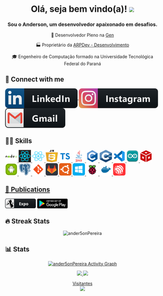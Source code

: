 <h1 align="center">
  Olá, seja bem vindo(a)!
  <img src="https://media.giphy.com/media/hvRJCLFzcasrR4ia7z/giphy.gif" width="28">
</h1>
 
 <h3 align="center">Sou o Anderson, um desenvolvedor apaixonado em desafios.</h3>
 
<div align="center">
<div align="center">
  
  💼 Desenvolvedor Pleno na [Gen](https://www.linkedin.com/company/gen-shop/)
  
  🏭 Proprietário da [ARPDev - Desenvolvimento](http://arpdev.com.br/)
  
  🎓 Engenheiro de Computação formado na Universidade Tecnológica Federal do Paraná
  
</div>
</div>

<h2>🔌 Connect with me</h2>

<p>
  <a href="https://www.linkedin.com/in/andersonpereirarodrigues/">
    <img align="center" src="https://github.com/ander5onPereira/icons/blob/main/badges/LinkedIn/linkedin.svg" alt="linkedin" />
  </a>
  <a href="https://instagram.com/ander_pr95">
    <img align="center" src="https://github.com/ander5onPereira/icons/blob/main/badges/Instagram/instagram.svg" alt="instagram" />
  </a>
  <a href="mailto:anderson.carro.95@gmail.com">
    <img align="center" src="https://github.com/ander5onPereira/icons/blob/main/badges/Gmail/gmail.svg" alt="gmail" />
  </a>
</p>


<h2>👩‍💻 Skills</h2>

<p>
  <a href="https://nodejs.org/en/"><img src="https://github.com/ander5onPereira/icons/blob/main/icons/NodeJS/nodejs.svg" alt="nodejs" width="40" height="40"/>
  <a href="https://pt-br.reactjs.org/"><img src="https://github.com/ander5onPereira/icons/blob/main/icons/ReactJs/ReactJs.svg" alt="ReactJs" width="40" height="40"/>
  <a href="https://reactnative.dev/"><img src="https://github.com/ander5onPereira/icons/blob/main/icons/React Native/react_native.svg" alt="ReactJs" width="40" height="40"/>
  <a href="https://developer.mozilla.org/pt-BR/docs/Web/JavaScript/Guide"><img src="https://github.com/ander5onPereira/icons/blob/main/icons/JavaScript/javascript.svg" alt="java" width="40" height="40"/>
  <a href="https://www.typescriptlang.org/"><img src="https://github.com/ander5onPereira/icons/blob/main/icons/TypeScript/typeScript.svg" alt="java" width="40" height="40"/>
  <a href="https://www.java.com"><img src="https://github.com/ander5onPereira/icons/blob/main/icons/Java/java.svg" alt="java" width="40" height="40"/>
  <a href="https://www.learn-c.org"><img src="https://github.com/ander5onPereira/icons/blob/main/icons/C/c.svg" alt="c" width="40" height="40"/>
  <a href="https://www.learncpp.com/"><img src="https://github.com/ander5onPereira/icons/blob/main/icons/C%20%2B%2B/c.svg" alt="python" width="40" height="40"/>
  <a href="https://code.visualstudio.com"><img src="https://github.com/ander5onPereira/icons/blob/main/icons/VSCode/vscode.svg" alt="vscode" width="40" height="40"/>
  <a href="https://www.arduino.cc"><img src="https://github.com/ander5onPereira/icons/blob/main/icons/Arduino/arduino.png" alt="arduino" width="40" height="40"/>
  <a href="https://www.ti.com/tool/CCSTUDIO"><img src="https://github.com/ander5onPereira/icons/blob/main/icons/Code%20Composer/ccstudio.jpg" alt="codecomposer" width="40" height="40"/>
  <a href="https://developer.android.com/studio/"><img src="https://github.com/ander5onPereira/icons/blob/main/icons/Android/android.svg" alt="androidstudio" width="40" height="40"/>
  <a href="https://www.postgresql.org"><img src="https://github.com/ander5onPereira/icons/blob/main/icons/Postgresql/postgresql.svg" alt="postgresql" width="40" height="40"/>
  <a href="https://git-scm.com/"><img src="https://github.com/ander5onPereira/icons/blob/main/icons/Git/git.svg" alt="git" width="40" height="40"/>
  <a href="https://gitlab.com/"><img src="https://github.com/ander5onPereira/icons/blob/main/icons/GitLab/gitlab.svg" alt="gitlab" width="40" height="40"/>
  <a href="https://ubuntu.com/"><img src="https://github.com/ander5onPereira/icons/blob/main/icons/Ubuntu/ubuntu.svg" alt="ubuntu" width="40" height="40"/>
  <a href="https://www.microsoft.com/pt-br/windows/"><img src="https://github.com/ander5onPereira/icons/blob/main/icons/Windows/windows.svg" alt="windows" width="40" height="40"/>
  <a href="https://www.raspberrypi.org/software/operating-systems"><img src="https://github.com/ander5onPereira/icons/blob/main/icons/Raspberry%20Pi/raspberry_pi.svg" alt="raspberrypi" width="40" height="40"/>
  <a href="https://www.docker.com/"><img src="https://github.com/ander5onPereira/icons/blob/main/icons/Docker/docker.svg" alt="docker" width="40" height="40"/>
  <a href="https://www.espressif.com/"><img src="https://github.com/ander5onPereira/icons/blob/main/icons/Espressif/espressif.svg" alt="espressif" width="40" height="40"/>
</p>

<h2>📝 Publications</h2>

<p>
  <a href="https://expo.io/@andesonpereira">
    <img align="center" src="https://github.com/ander5onPereira/icons/blob/main/badges/Expo/expo.svg" alt="expo" width="100" height="32" /></a>
  <a href="https://play.google.com/store/apps/developer?id=GlaciarSoft">
    <img align="center" src="https://github.com/ander5onPereira/icons/blob/main/badges/PlayStore/google-play-badge.svg" alt="expo" width="100" height="32" /></a>

</p>

<h2>🔥 Streak Stats</h2>

  <p align="center">
    <img src="http://github-readme-streak-stats.herokuapp.com?user=ander5onPereira&theme=react" alt="ander5onPereira" />  
  </p>
  
<h2>📊 Stats</h2>

  <p align="center">
    <a href="https://github.com/ashutosh00710/github-readme-activity-graph"><img alt="ander5onPereira Activity Graph" src="https://activity-graph.herokuapp.com/graph?username=ander5onPereira&bg_color=1F222E&color=F8D866&line=0396A6&point=FFFFFF&hide_border=true&title_color=539bf5&text_color=539bf5" /></a>
  </p>

<p align="center">
<a href="https://github.com/ander5onPereira">
  <img height="160em" src="https://github-readme-stats.vercel.app/api?username=ander5onPereira&theme=dracula&show_icons=true&include_all_commits=true&count_private=true&title_color=539bf5" />
  <img height="160em" src="https://github-readme-stats.vercel.app/api/top-langs/?username=ander5onPereira&theme=dracula&layout=compact&langs_count=6&title_color=539bf5" />
 <p align="center"> 
  Visitantes<br>
  <img src="https://profile-counter.glitch.me/ander5onPereira/count.svg" />
</p>
</a>
</p>

<!--
### Hi there 👋

**ander5onPereira/ander5onPereira** is a ✨ _special_ ✨ repository because its `README.md` (this file) appears on your GitHub profile.

Here are some ideas to get you started:

- 🔭 I’m currently working on ...
- 🌱 I’m currently learning ...
- 👯 I’m looking to collaborate on ...
- 🤔 I’m looking for help with ...
- 💬 Ask me about ...
- 📫 How to reach me: ...
- 😄 Pronouns: ...
- ⚡ Fun fact: ...
  -->
